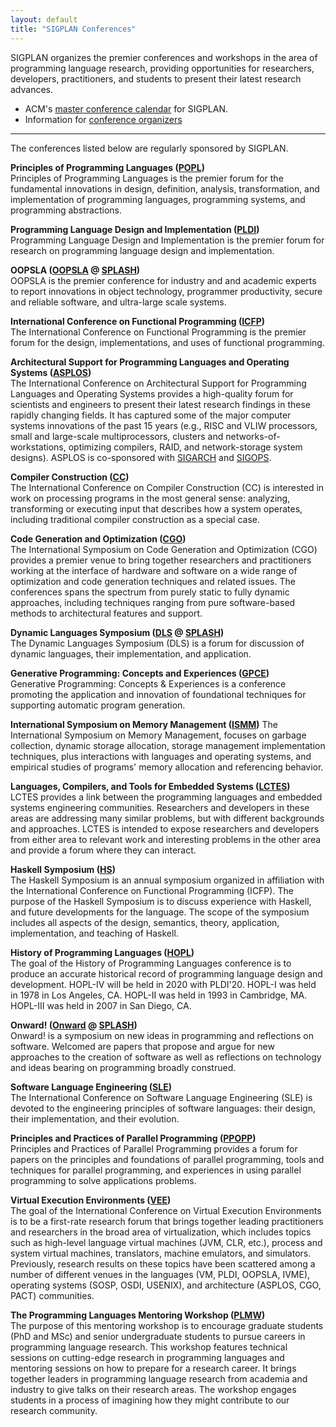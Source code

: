 ```yaml
---
layout: default
title: "SIGPLAN Conferences"
---
```

SIGPLAN organizes the
premier conferences and workshops in the area of programming language
research, providing opportunities for researchers, developers,
practitioners, and students to present their latest research
advances.

- ACM's [master conference calendar](http://campus.acm.org/calendar/index.cfm?Sponsor=SIGPLAN)
  for SIGPLAN.
- Information for [conference
  organizers](/Resources/Guidelines/ConferenceOrganizers) 

* * * * *

<!-- (BCP) Is this the correct list of "regularly sponsored" conferences?
      (E.g., should CGO be included?  Should CC?)  How should the list be
      sorted? -->
      
<!-- (AF) What does "regularly" mean? Permanently? If I remember correctly we 
      issued CC a 2-3 year sponsorship to be revisited later. Is that "regular"?
      Also, I don't have a way of checking the list, other than sending an
      email to everyone to report discrepancies. Shall we? -->

The conferences listed below are regularly sponsored by
SIGPLAN. 

**Principles of Programming Languages ([POPL](/Conferences/POPL))**  
Principles of Programming Languages is the premier forum for the
fundamental innovations in design, definition, analysis,
transformation, and implementation of programming languages,
programming systems, and programming abstractions.

**Programming Language Design and Implementation ([PLDI](/Conferences/PLDI))**  
Programming Language Design and Implementation is the premier forum
for research on programming language design and implementation.

**OOPSLA ([OOPSLA](/Conferences/OOPSLA) @ [SPLASH](/Conferences/SPLASH))**  
OOPSLA is the premier conference for industry and and academic
experts to report innovations in object technology, programmer
productivity, secure and reliable software, and ultra-large scale
systems.

**International Conference on Functional Programming ([ICFP](/Conferences/ICFP))**  
The International Conference on Functional Programming is the
premier forum for the design, implementations, and uses of
functional programming.

**Architectural Support for Programming Languages and Operating Systems ([ASPLOS](/Conferences/ASPLOS))**  
The International Conference on Architectural Support for
Programming Languages and Operating Systems provides a high-quality
forum for scientists and engineers to present their latest research
findings in these rapidly changing fields. It has captured some of
the major computer systems innovations of the past 15 years (e.g.,
RISC and VLIW processors, small and large-scale multiprocessors,
clusters and networks-of-workstations, optimizing compilers, RAID,
and network-storage system designs). ASPLOS is co-sponsored with
[SIGARCH](http://www.acm.org/sigs/sigarch/) and
[SIGOPS](http://www.sigops.org/).&#160;

**Compiler Construction ([CC](https://conf.researchr.org/home/CC-2021))**  
The International Conference on Compiler Construction (CC) is 
interested in work on processing programs in the most general sense: 
analyzing, transforming or executing input that describes how a system 
operates, including traditional compiler construction as a special case.

**Code Generation and Optimization ([CGO](http://www.cgo.org))**  
The International Symposium on Code Generation and Optimization
(CGO) provides a premier venue to bring together researchers and
practitioners working at the interface of hardware and software on
a wide range of optimization and code generation techniques and
related issues. The conferences spans the spectrum from purely
static to fully dynamic approaches, including techniques ranging
from pure software-based methods to architectural features and
support.

**Dynamic Languages Symposium ([DLS](/Conferences/DLS) @ [SPLASH](/Conferences/SPLASH))**  
The Dynamic Languages Symposium (DLS) is a forum for discussion of
dynamic languages, their implementation, and application.

**Generative Programming: Concepts and Experiences ([GPCE](http://program-transformation.org/Gpce))**  
Generative Programming: Concepts &amp; Experiences is a conference
promoting the application and innovation of foundational techniques
for supporting automatic program generation.

**International Symposium on Memory Management ([ISMM](/Conferences/ISMM))**
The International Symposium on Memory Management, focuses on
garbage collection, dynamic storage allocation, storage management
implementation techniques, plus interactions with languages and
operating systems, and empirical studies of programs' memory
allocation and referencing behavior.

**Languages, Compilers, and Tools for Embedded Systems&#160;([LCTES](/Conferences/LCTES))**  
LCTES provides a link between the programming languages and
embedded systems engineering communities. Researchers and
developers in these areas are addressing many similar problems, but
with different backgrounds and approaches. LCTES is intended to
expose researchers and developers from either area to relevant work
and interesting problems in the other area and provide a forum
where they can interact.

**Haskell Symposium ([HS](http://www.haskell.org/haskell-symposium/))**  
The Haskell Symposium is an annual symposium organized in
affiliation with the International Conference on Functional
Programming (ICFP). The purpose of the Haskell Symposium is to
discuss experience with Haskell, and future developments for the
language. The scope of the symposium includes all aspects of the
design, semantics, theory, application, implementation, and
teaching of Haskell.

**History of Programming Languages ([HOPL](https://hopl4.sigplan.org/))**  
The goal of the History of Programming Languages conference is to
produce an accurate historical record of programming language
design and development. HOPL-IV will be held in 2020 with PLDI'20.
HOPL-I was held in 1978 in Los Angeles, CA.
HOPL-II was held in 1993 in Cambridge, MA.
HOPL-III was held in 2007 in San Diego, CA.

**Onward! ([Onward](/Conferences/Onward)  @ [SPLASH](/Conferences/SPLASH))**  
Onward! is a symposium on new ideas in programming and reflections on
software. Welcomed are papers that propose and argue for new
approaches to the creation of software as well as reflections on
technology and ideas bearing on programming broadly construed.

**Software Language Engineering ([SLE](http://www.sleconf.org/))**  
The International Conference on Software Language Engineering (SLE) is
devoted to the engineering principles of software languages: their
design, their implementation, and their evolution.

**Principles and Practices of Parallel Programming ([PPOPP](/Conferences/PPOPP))**  
Principles and Practices of Parallel Programming provides a forum
for papers on the principles and foundations of parallel
programming, tools and techniques for parallel programming, and
experiences in using parallel programming to solve applications
problems.

**Virtual Execution Environments ([VEE](/Conferences/VEE))**  
The goal of the International Conference on Virtual Execution
Environments is to be a first-rate research forum that brings
together leading practitioners and researchers in the broad area of
virtualization, which includes topics such as high-level language
virtual machines (JVM, CLR, etc.), process and system virtual
machines, translators, machine emulators, and simulators.
Previously, research results on these topics have been scattered
among a number of different venues in the languages (VM, PLDI,
OOPSLA, IVME), operating systems (SOSP, OSDI, USENIX), and
architecture (ASPLOS, CGO, PACT) communities.

**The Programming Languages Mentoring Workshop ([PLMW](/Conferences/PLMW))**  
The purpose of this mentoring workshop is to encourage graduate
students (PhD and MSc) and senior undergraduate students to pursue
careers in programming language research. This workshop features
technical sessions on cutting-edge research in programming languages
and mentoring sessions on how to prepare for a research career. It
brings together leaders in programming language research from
academia and industry to give talks on their research areas. The
workshop engages students in a process of imagining how they might
contribute to our research community.

